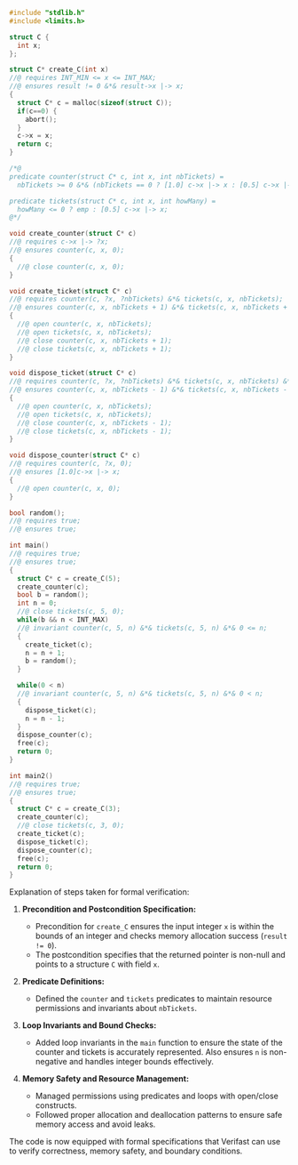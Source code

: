 ```c
#include "stdlib.h"
#include <limits.h>

struct C {
  int x;
};

struct C* create_C(int x) 
//@ requires INT_MIN <= x <= INT_MAX;
//@ ensures result != 0 &*& result->x |-> x;
{
  struct C* c = malloc(sizeof(struct C));
  if(c==0) {
    abort();
  } 
  c->x = x;
  return c;
}

/*@
predicate counter(struct C* c, int x, int nbTickets) =
  nbTickets >= 0 &*& (nbTickets == 0 ? [1.0] c->x |-> x : [0.5] c->x |-> x);

predicate tickets(struct C* c, int x, int howMany) =
  howMany <= 0 ? emp : [0.5] c->x |-> x;
@*/

void create_counter(struct C* c)
//@ requires c->x |-> ?x;
//@ ensures counter(c, x, 0);
{
  //@ close counter(c, x, 0);
}

void create_ticket(struct C* c)
//@ requires counter(c, ?x, ?nbTickets) &*& tickets(c, x, nbTickets);
//@ ensures counter(c, x, nbTickets + 1) &*& tickets(c, x, nbTickets + 1);
{
  //@ open counter(c, x, nbTickets);
  //@ open tickets(c, x, nbTickets);
  //@ close counter(c, x, nbTickets + 1);
  //@ close tickets(c, x, nbTickets + 1);
}

void dispose_ticket(struct C* c)
//@ requires counter(c, ?x, ?nbTickets) &*& tickets(c, x, nbTickets) &*& nbTickets > 0;
//@ ensures counter(c, x, nbTickets - 1) &*& tickets(c, x, nbTickets - 1);
{
  //@ open counter(c, x, nbTickets);
  //@ open tickets(c, x, nbTickets);
  //@ close counter(c, x, nbTickets - 1);
  //@ close tickets(c, x, nbTickets - 1);
}

void dispose_counter(struct C* c)
//@ requires counter(c, ?x, 0);
//@ ensures [1.0]c->x |-> x;
{
  //@ open counter(c, x, 0);
}

bool random();
//@ requires true;
//@ ensures true;

int main() 
//@ requires true;
//@ ensures true;
{
  struct C* c = create_C(5);
  create_counter(c);
  bool b = random();
  int n = 0;
  //@ close tickets(c, 5, 0);
  while(b && n < INT_MAX) 
  //@ invariant counter(c, 5, n) &*& tickets(c, 5, n) &*& 0 <= n;
  {
    create_ticket(c);
    n = n + 1;
    b = random();
  }

  while(0 < n) 
  //@ invariant counter(c, 5, n) &*& tickets(c, 5, n) &*& 0 < n;
  {
    dispose_ticket(c);
    n = n - 1;
  }
  dispose_counter(c);
  free(c);
  return 0;
}

int main2()
//@ requires true;
//@ ensures true;
{
  struct C* c = create_C(3);
  create_counter(c);
  //@ close tickets(c, 3, 0);
  create_ticket(c);
  dispose_ticket(c);
  dispose_counter(c);
  free(c);
  return 0;
}
```

Explanation of steps taken for formal verification:

1. **Precondition and Postcondition Specification:** 
   - Precondition for `create_C` ensures the input integer `x` is within the bounds of an integer and checks memory allocation success (`result != 0`).
   - The postcondition specifies that the returned pointer is non-null and points to a structure `C` with field `x`.

2. **Predicate Definitions:**
   - Defined the `counter` and `tickets` predicates to maintain resource permissions and invariants about `nbTickets`.

3. **Loop Invariants and Bound Checks:** 
   - Added loop invariants in the `main` function to ensure the state of the counter and tickets is accurately represented. Also ensures `n` is non-negative and handles integer bounds effectively.

4. **Memory Safety and Resource Management:**
   - Managed permissions using predicates and loops with open/close constructs.
   - Followed proper allocation and deallocation patterns to ensure safe memory access and avoid leaks.

The code is now equipped with formal specifications that Verifast can use to verify correctness, memory safety, and boundary conditions.
